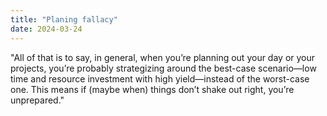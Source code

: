 ```yaml
---
title: "Planing fallacy"
date: 2024-03-24
---
```


"All of that is to say, in general, when you’re planning out your day or your projects, you’re probably strategizing around the best-case scenario—low time and resource investment with high yield—instead of the worst-case one. This means if (maybe when) things don’t shake out right, you’re unprepared."
